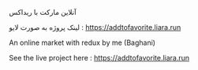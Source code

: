 آنلاین مارکت با ریداکس

لینک پروژه به صورت لایو : https://addtofavorite.liara.run

An online market with redux by me (Baghani)

See the live project here : https://addtofavorite.liara.run
